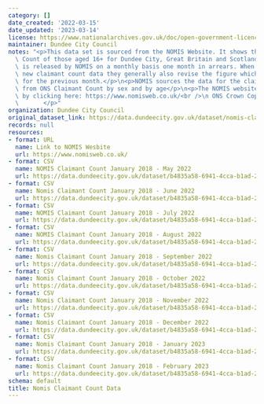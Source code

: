 ```yaml
---
category: []
date_created: '2022-03-15'
date_updated: '2023-03-14'
license: https://www.nationalarchives.gov.uk/doc/open-government-licence/version/3/
maintainer: Dundee City Council
notes: "<p>This data set is sourced from the NOMIS Website. It shows the Claimant\
  \ Count of those aged 16+ for Dundee City, Great Britain and Scotland. The data\
  \ is released by NOMIS on a monthly basis one month in arrears. When NOMIS release\
  \ new claimant count data they generally also revise the figure which was published\
  \ for the previous month.</p>\n<p>NOMIS sources the data for the claimant count\
  \ from ONS Claimant Count by sex and by age</p>\n<p>The NOMIS website can be accessed\
  \ by clicking here: https://www.nomisweb.co.uk/<br />\n ONS Crown Copyright Reserved\
  \       </p>"
organization: Dundee City Council
original_dataset_link: https://data.dundeecity.gov.uk/dataset/nomis-claimant-count-data
records: null
resources:
- format: URL
  name: Link to NOMIS Wesbite
  url: https://www.nomisweb.co.uk/
- format: CSV
  name: NOMIS Claimant Count January 2018 - May 2022
  url: https://data.dundeecity.gov.uk/dataset/b4835a58-6941-4cca-b1ad-2e89c0914c73/resource/6ec1a7e1-78f8-4586-9370-8bdaba0bbaff/download/nomis_claimant_count_jan2018_may2022.csv
- format: CSV
  name: Nomis Claimant Count January 2018 - June 2022
  url: https://data.dundeecity.gov.uk/dataset/b4835a58-6941-4cca-b1ad-2e89c0914c73/resource/4ffb03ba-355e-4a00-952a-6c1852a430cf/download/nomis_claimant_count_16_jan18_june22.csv
- format: CSV
  name: NOMIS Claimant Count January 2018 - July 2022
  url: https://data.dundeecity.gov.uk/dataset/b4835a58-6941-4cca-b1ad-2e89c0914c73/resource/5d262d5f-ae21-409b-ba46-293e2ec3ef8a/download/nomis_claimant_count_jan2018_jul2022.csv
- format: CSV
  name: NOMIS Claimant Count January 2018 - August 2022
  url: https://data.dundeecity.gov.uk/dataset/b4835a58-6941-4cca-b1ad-2e89c0914c73/resource/86101b22-0027-49e1-a55f-0259d26dbabe/download/nomis_claimant_count_jan18_aug22.csv
- format: CSV
  name: Nomis Claimant Count January 2018 - September 2022
  url: https://data.dundeecity.gov.uk/dataset/b4835a58-6941-4cca-b1ad-2e89c0914c73/resource/b8194aa8-16cc-4778-8768-5593a1523658/download/nomis_claimant_count_jan18_sept22.csv
- format: CSV
  name: Nomis Claimant Count January 2018 - October 2022
  url: https://data.dundeecity.gov.uk/dataset/b4835a58-6941-4cca-b1ad-2e89c0914c73/resource/86e27845-ca3a-4271-b1fe-2d27e92ccae7/download/nomis_claimant_count_jan18_oct22.csv
- format: CSV
  name: Nomis Claimant Count January 2018 - November 2022
  url: https://data.dundeecity.gov.uk/dataset/b4835a58-6941-4cca-b1ad-2e89c0914c73/resource/8640bd8b-8d18-41a9-a4b7-b738fe3683d2/download/nomis_claimant_count_jan18_nov22.csv
- format: CSV
  name: Nomis Claimant Count January 2018 - December 2022
  url: https://data.dundeecity.gov.uk/dataset/b4835a58-6941-4cca-b1ad-2e89c0914c73/resource/6b3249fa-0d24-4da7-8d61-f0c4005819f4/download/nomis_claimant_count_jan18_dec22.csv
- format: CSV
  name: Nomis Claimant Count January 2018 - January 2023
  url: https://data.dundeecity.gov.uk/dataset/b4835a58-6941-4cca-b1ad-2e89c0914c73/resource/25148a71-8ce4-43fd-abf8-2f5a145a2c70/download/nomis_claimant_count_jan18_jan23.csv
- format: CSV
  name: Nomis Claimant Count January 2018 - February 2023
  url: https://data.dundeecity.gov.uk/dataset/b4835a58-6941-4cca-b1ad-2e89c0914c73/resource/50fb1e8b-f035-443c-aa86-d1838e3d89db/download/nomis_claimant_count_jan18_feb23.csv
schema: default
title: Nomis Claimant Count Data
---
```

